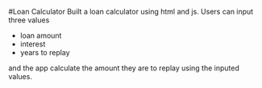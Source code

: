 #Loan Calculator
Built a loan calculator using html and js. Users can input three values

- loan amount
- interest
- years to replay

and the app calculate the amount they are to replay using the inputed values.
